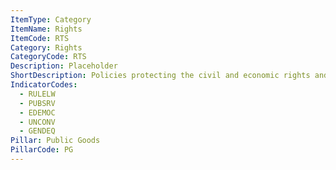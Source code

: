 ```yaml
---
ItemType: Category
ItemName: Rights
ItemCode: RTS
Category: Rights
CategoryCode: RTS
Description: Placeholder
ShortDescription: Policies protecting the civil and economic rights and freedoms
IndicatorCodes:
  - RULELW
  - PUBSRV
  - EDEMOC
  - UNCONV
  - GENDEQ
Pillar: Public Goods
PillarCode: PG
---
```



